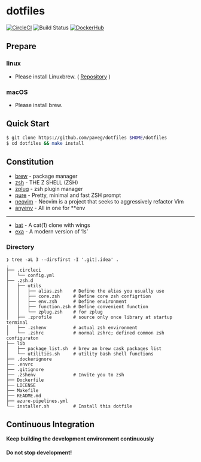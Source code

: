 # dotfiles

[![CircleCI](https://circleci.com/gh/paveg/dotfiles.svg?style=svg&circle-token=8450388e746829bdec04897f4153e91b085b3a9e)][circleci]
![Build Status][azure]
[![DockerHub](https://images.microbadger.com/badges/version/paveg/dotfiles.svg)][dockerhub]

[azure]: https://dev.azure.com/pavegy/pavegy/_apis/build/status/paveg.dotfiles?branchName=master
[circleci]: https://circleci.com/gh/paveg/dotfiles
[dockerhub]: https://microbadger.com/images/paveg/dotfiles

## Prepare

### linux

- Please install Linuxbrew. ( [Repository](https://github.com/Linuxbrew) )

### macOS

- Please install brew.

## Quick Start

```bash
$ git clone https://github.com/paveg/dotfiles $HOME/dotfiles
$ cd dotfiles && make install
```

## Constitution

* [brew](https://github.com/Homebrew/brew) - package manager
* [zsh](http://www.zsh.org/) - THE Z SHELL (ZSH)
* [zplug](https://github.com/zplug/zplug) - zsh plugin manager
* [pure](https://github.com/sindresorhus/pure) - Pretty, minimal and fast ZSH prompt
* [neovim](https://github.com/neovim/neovim) - Neovim is a project that seeks to aggressively refactor Vim
* [anyenv](https://github.com/anyenv/anyenv) - All in one for \*\*env

---

* [bat](https://github.com/sharkdp/bat) - A cat(1) clone with wings
* [exa](https://github.com/ogham/exa) - A modern version of ‘ls’

### Directory

```
❯ tree -aL 3 --dirsfirst -I '.git|.idea' .
.
├── .circleci
│   └── config.yml
├── .zsh.d
│   ├── utils
│   │   ├── alias.zsh    # Define the alias you usually use
│   │   ├── core.zsh     # Define core zsh configrtion
│   │   ├── env.zsh      # Define environment
│   │   ├── function.zsh # Define convenient function
│   │   └── zplug.zsh    # for zplug
│   ├── .zprofile        # source only once library at startup terminal
│   ├── .zshenv          # actual zsh environment
│   └── .zshrc           # normal zshrc; defined common zsh configuraton
├── lib
│   ├── package_list.sh  # brew an brew cask packages list
│   └── utilities.sh     # utility bash shell functions
├── .dockerignore
├── .envrc
├── .gitignore
├── .zshenv              # Invite you to zsh
├── Dockerfile
├── LICENSE
├── Makefile
├── README.md
├── azure-pipelines.yml
└── installer.sh         # Install this dotfile
```

## Continuous Integration

**Keep building the development environment continuously**

#### **Do not stop development\!**
